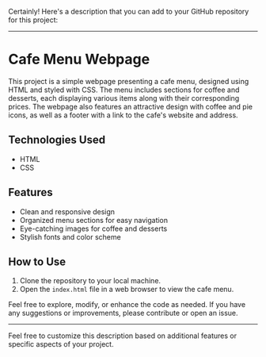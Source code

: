 Certainly! Here's a description that you can add to your GitHub repository for this project:

---

# Cafe Menu Webpage

This project is a simple webpage presenting a cafe menu, designed using HTML and styled with CSS. The menu includes sections for coffee and desserts, each displaying various items along with their corresponding prices. The webpage also features an attractive design with coffee and pie icons, as well as a footer with a link to the cafe's website and address.

## Technologies Used

- HTML
- CSS

## Features

- Clean and responsive design
- Organized menu sections for easy navigation
- Eye-catching images for coffee and desserts
- Stylish fonts and color scheme

## How to Use

1. Clone the repository to your local machine.
2. Open the `index.html` file in a web browser to view the cafe menu.

Feel free to explore, modify, or enhance the code as needed. If you have any suggestions or improvements, please contribute or open an issue.

---

Feel free to customize this description based on additional features or specific aspects of your project.
